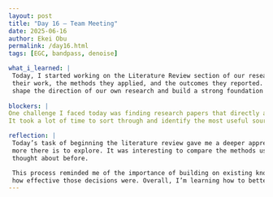 ```yaml
---
layout: post
title: "Day 16 – Team Meeting"
date: 2025-06-16
author: Ekei Obu 
permalink: /day16.html
tags: [EGC, bandpass, denoise]

what_i_learned: |
 Today, I started working on the Literature Review section of our research paper. My focus was to explore what has already been done in the area related to our project. I reviewed existing studies to understand the scope of 
 their work, the methods they applied, and the outcomes they reported. This helped me identify gaps in current research and gave me insight into which approaches have been most effective. The review process is helping me 
 shape the direction of our own research and build a strong foundation for our methodology.
  
blockers: |
One challenge I faced today was finding research papers that directly align with our specific project focus. While there’s a lot of information available, not all of it is relevant or detailed enough to support our direction. 
It took a lot of time to sort through and identify the most useful sources, which slowed down my progress on summarizing key findings. 

reflection: |
 Today’s task of beginning the literature review gave me a deeper appreciation for the research process. As I read through different studies, I started to see how much work has already been done in the field but also how much 
 more there is to explore. It was interesting to compare the methods used by other researchers and the results they arrived at. Some approaches were similar to what we’re considering, while others offered new ideas I hadn’t 
 thought about before.

 This process reminded me of the importance of building on existing knowledge rather than starting from scratch. It also challenged me to think critically, asking not just what they did, but why they chose certain methods and 
 how effective those decisions were. Overall, I’m learning how to better position our project within the larger research conversation and contribute something meaningful.
---
```



